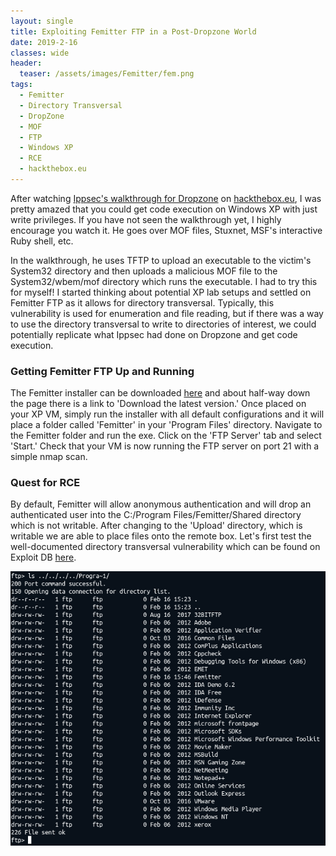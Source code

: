 ```yaml
---
layout: single
title: Exploiting Femitter FTP in a Post-Dropzone World
date: 2019-2-16
classes: wide
header:
  teaser: /assets/images/Femitter/fem.png
tags:
  - Femitter
  - Directory Transversal
  - DropZone
  - MOF
  - FTP
  - Windows XP
  - RCE
  - hackthebox.eu
--- 
```

  
  After watching [Ippsec's walkthrough for Dropzone](https://www.youtube.com/watch?v=QzP5nUEhZeg&t=1743s) on [hackthebox.eu](https://hackthebox.eu), I was pretty amazed that you could get code execution on Windows XP with just write privileges. If you have not seen the walkthrough yet, I highly encourage you watch it. He goes over MOF files, Stuxnet, MSF's interactive Ruby shell, etc. 

  In the walkthrough, he uses TFTP to upload an executable to the victim's System32 directory and then uploads a malicious MOF file to the System32/wbem/mof directory which runs the executable. I had to try this for myself! I started thinking about potential XP lab setups and settled on Femitter FTP as it allows for directory transversal. Typically, this vulnerability is used for enumeration and file reading, but if there was a way to use the directory transversal to write to directories of interest, we could potentially replicate what Ippsec had done on Dropzone and get code execution. 

### Getting Femitter FTP Up and Running
  The Femitter installer can be downloaded [here](http://acritum.com/fem) and about half-way down the page there is a link to 'Download the latest version.' Once placed on your XP VM, simply run the installer with all default configurations and it will place a folder called 'Femitter' in your 'Program Files' directory. Navigate to the Femitter folder and run the exe. Click on the 'FTP Server' tab and select 'Start.' Check that your VM is now running the FTP server on port 21 with a simple nmap scan.
  
### Quest for RCE
  By default, Femitter will allow anonymous authentication and will drop an authenticated user into the C:/Program Files/Femitter/Shared directory which is not writable. After changing to the 'Upload' directory, which is writable we are able to place files onto the remote box. Let's first test the well-documented directory transversal vulnerability which can be found on Exploit DB [here](https://www.exploit-db.com/exploits/15445). 

![](/assets/images/Femitter/fem_dirTransverse.png)

  
